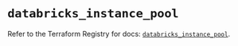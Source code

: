 # `databricks_instance_pool`

Refer to the Terraform Registry for docs: [`databricks_instance_pool`](https://registry.terraform.io/providers/databricks/databricks/1.36.0/docs/resources/instance_pool).
